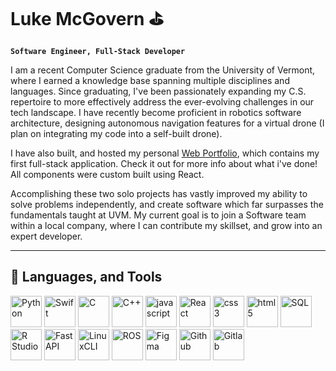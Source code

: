 # Luke McGovern ⛳
**`Software Engineer, Full-Stack Developer`**

I am a recent Computer Science graduate from the University of Vermont, where I earned a knowledge base spanning multiple disciplines and languages. Since graduating, I've been passionately expanding my C.S. repertoire to more effectively address the ever-evolving challenges in our tech landscape. I have recently become proficient in robotics software architecture, designing autonomous navigation features for a virtual drone (I plan on integrating my code into a self-built drone). 

I have also built, and hosted my personal <a href="https://lukemcg27.netlify.app/portfolio">Web Portfolio</a>, which contains my first full-stack application. Check it out for more info about what i've done! All components were custom built using React.

Accomplishing these two solo projects has vastly improved my ability to solve problems independently, and create software which far surpasses the fundamentals taught at UVM. My current goal is to join a Software team within a local company, where I can contribute my skillset, and grow into an expert developer. 

---

## 🧰 Languages, and Tools
<div>
<img width="50" height="auto" title="Python" src="https://cdn.jsdelivr.net/gh/devicons/devicon@latest/icons/python/python-original.svg"/>
<img width="50" height="auto" title="Swift" src="https://cdn.jsdelivr.net/gh/devicons/devicon@latest/icons/swift/swift-original.svg"/>
<img width="50" height="auto" title="C" src="https://cdn.jsdelivr.net/gh/devicons/devicon@latest/icons/c/c-original.svg" />
<img width="50" height="auto" title="C++" src="https://cdn.jsdelivr.net/gh/devicons/devicon@latest/icons/cplusplus/cplusplus-original.svg" />
<img  width="50" height="auto" title="javascript" src="https://cdn.jsdelivr.net/gh/devicons/devicon@latest/icons/javascript/javascript-original.svg" />
<img  width="50" height="auto" title="React" src="https://cdn.jsdelivr.net/gh/devicons/devicon@latest/icons/react/react-original.svg" />
<img  width="50" height="auto" title="css3" src="https://cdn.jsdelivr.net/gh/devicons/devicon@latest/icons/css3/css3-original.svg" />
<img  width="50" height="auto" title="html5" src="https://cdn.jsdelivr.net/gh/devicons/devicon@latest/icons/html5/html5-original.svg" />
<img  width="50" height="auto" title="SQL" src="https://cdn.jsdelivr.net/gh/devicons/devicon@latest/icons/azuresqldatabase/azuresqldatabase-original.svg" />
<img  width="50" height="auto" title="R Studio" src="https://cdn.jsdelivr.net/gh/devicons/devicon@latest/icons/rstudio/rstudio-original.svg" />
<img  width="50" height="auto" title="FastAPI" src="https://cdn.jsdelivr.net/gh/devicons/devicon@latest/icons/fastapi/fastapi-original.svg" />
<img  width="50" height="auto" title="LinuxCLI" src="https://cdn.jsdelivr.net/gh/devicons/devicon@latest/icons/linux/linux-original.svg" />
<img  width="50" height="auto" title="ROS" src="https://cdn.jsdelivr.net/gh/devicons/devicon@latest/icons/ros/ros-original.svg" />
<img  width="50" height="auto" title="Figma" src="https://cdn.jsdelivr.net/gh/devicons/devicon@latest/icons/figma/figma-original.svg" />
<img  width="50" height="auto" title="Github" src="https://cdn.jsdelivr.net/gh/devicons/devicon@latest/icons/github/github-original.svg" />
<img  width="50" height="auto" title="Gitlab" src="https://cdn.jsdelivr.net/gh/devicons/devicon@latest/icons/gitlab/gitlab-original.svg" />
</div>


<!--
- 🔭 I’m currently working on ...
- 🌱 I’m currently learning ...
- 👯 I’m looking to collaborate on ...
- 🤔 I’m looking for help with ...
- 💬 Ask me about ...
- 📫 How to reach me: ...
- 😄 Pronouns: ...
- ⚡ Fun fact: ...
-->
